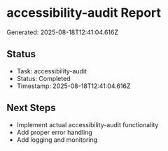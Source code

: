 # accessibility-audit Report

Generated: 2025-08-18T12:41:04.616Z

## Status
- Task: accessibility-audit
- Status: Completed
- Timestamp: 2025-08-18T12:41:04.616Z

## Next Steps
- Implement actual accessibility-audit functionality
- Add proper error handling
- Add logging and monitoring
